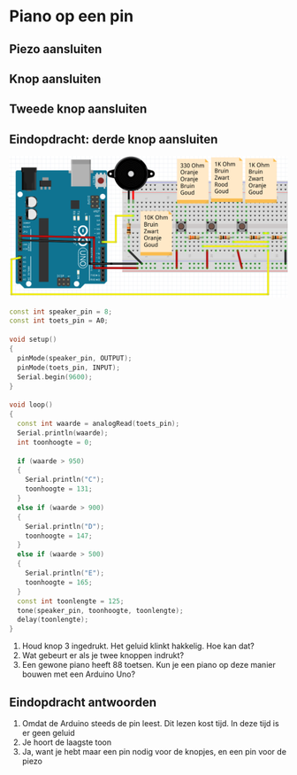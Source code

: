 # Piano op een pin

## Piezo aansluiten

## Knop aansluiten

## Tweede knop aansluiten

## Eindopdracht: derde knop aansluiten

![Eindopdracht](Piano_een_pin.png)

```c++
const int speaker_pin = 8;
const int toets_pin = A0;

void setup()
{
  pinMode(speaker_pin, OUTPUT);
  pinMode(toets_pin, INPUT);
  Serial.begin(9600);
}

void loop()
{
  const int waarde = analogRead(toets_pin);
  Serial.println(waarde);
  int toonhoogte = 0;

  if (waarde > 950) 
  {
    Serial.println("C");
    toonhoogte = 131;    
  }
  else if (waarde > 900) 
  {
    Serial.println("D");
    toonhoogte = 147;   
  }
  else if (waarde > 500) 
  {
    Serial.println("E");
    toonhoogte = 165;
  }
  const int toonlengte = 125;
  tone(speaker_pin, toonhoogte, toonlengte);
  delay(toonlengte);
}
```

 1. Houd knop 3 ingedrukt. Het geluid klinkt hakkelig. Hoe kan dat?
 2. Wat gebeurt er als je twee knoppen indrukt?
 3. Een gewone piano heeft 88 toetsen. Kun je een piano op deze manier bouwen met een Arduino Uno?

## Eindopdracht antwoorden

 1. Omdat de Arduino steeds de pin leest. Dit lezen kost tijd. In deze tijd is er geen geluid
 2. Je hoort de laagste toon
 3. Ja, want je hebt maar een pin nodig voor de knopjes, en een pin voor de piezo

